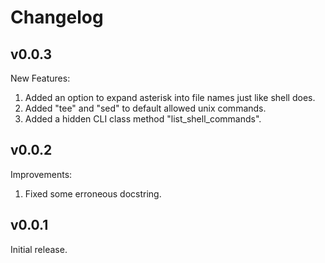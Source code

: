 Changelog
=========

## v0.0.3

New Features:

1. Added an option to expand asterisk into file names just like shell does.
2. Added "tee" and "sed" to default allowed unix commands.
3. Added a hidden CLI class method "list_shell_commands".

## v0.0.2

Improvements:

1. Fixed some erroneous docstring.

## v0.0.1

Initial release.
